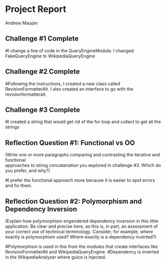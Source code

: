 # Project Report

Andrew Maupin



## Challenge #1 Complete

#I change a line of code in the QueryEngineModule. I changed FakeQueryEngine to WikipediaQueryEngine


## Challenge #2 Complete

#Following the instructions, I created a new class called RevisionFormatterAlt. I also created an interface to go with the revisionformatteralt. 

## Challenge #3 Complete

#I created a string that would get rid of the for loop and collect to get all the strings

## Reflection Question #1: Functional vs OO

(Write one or more paragraphs comparing and contrasting the iterative and functional  
approaches to string concatenation you explored in challenge #3. Which do you
prefer, and why?)

#I prefer the functional approach more because it is easier to spot errors and fix them.

## Reflection Question #2: Polymorphism and Dependency Inversion

(Explain how polymorphism engendered dependency inversion in this little
application. Be clear and precise here, as this is, in part, an assessment of
your correct use of technical terminology.
Consider, for example, where exactly is polymorphism used?
Where exactly is a dependency inverted?)

#Polymorphism is used in this from the modules that create interfaces like RevisionFormatterAlt and WikipediaQueryEngine. 
#Dependency is inverted in the WikipediaAnalyzer where guice is injected.